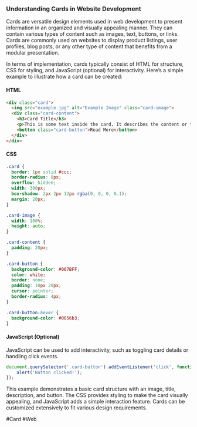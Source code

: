 ### Understanding Cards in Website Development

Cards are versatile design elements used in web development to present information in an organized and visually appealing manner. They can contain various types of content such as images, text, buttons, or links. Cards are commonly used on websites to display product listings, user profiles, blog posts, or any other type of content that benefits from a modular presentation.

In terms of implementation, cards typically consist of HTML for structure, CSS for styling, and JavaScript (optional) for interactivity. Here’s a simple example to illustrate how a card can be created:

#### HTML
```html
<div class="card">
  <img src="example.jpg" alt="Example Image" class="card-image">
  <div class="card-content">
    <h3>Card Title</h3>
    <p>This is some text inside the card. It describes the content or topic of the card.</p>
    <button class="card-button">Read More</button>
  </div>
</div>
```

#### CSS
```css
.card {
  border: 1px solid #ccc;
  border-radius: 8px;
  overflow: hidden;
  width: 300px;
  box-shadow: 2px 2px 12px rgba(0, 0, 0, 0.1);
  margin: 20px;
}

.card-image {
  width: 100%;
  height: auto;
}

.card-content {
  padding: 20px;
}

.card-button {
  background-color: #007BFF;
  color: white;
  border: none;
  padding: 10px 20px;
  cursor: pointer;
  border-radius: 4px;
}

.card-button:hover {
  background-color: #0056b3;
}
```

#### JavaScript (Optional)
JavaScript can be used to add interactivity, such as toggling card details or handling click events.
```javascript
document.querySelector('.card-button').addEventListener('click', function() {
    alert('Button clicked!');
});
```

This example demonstrates a basic card structure with an image, title, description, and button. The CSS provides styling to make the card visually appealing, and JavaScript adds a simple interaction feature. Cards can be customized extensively to fit various design requirements.

#Card #Web